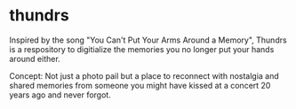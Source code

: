 # thundrs

Inspired by the song "You Can't Put Your Arms Around a Memory", Thundrs is a respository to
digitialize the memories you no longer put your hands around either.  

Concept:  Not just a photo pail but a place to reconnect with nostalgia and shared memories
from someone you might have kissed at a concert 20 years ago and never forgot.
